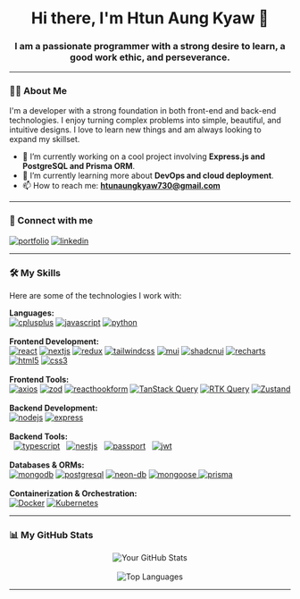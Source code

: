 <h1 align="center">Hi there, I'm Htun Aung Kyaw 👋</h1>
<h3 align="center">I am a passionate programmer with a strong desire to learn, a good work ethic, and perseverance.</h3>

---

### 👨‍💻 About Me

<p align="left">
  I'm a developer with a strong foundation in both front-end and back-end technologies. I enjoy turning complex problems into simple, beautiful, and intuitive designs. I love to learn new things and am always looking to expand my skillset.

  - 🔭 I’m currently working on a cool project involving **Express.js and PostgreSQL and Prisma ORM**.
  - 🌱 I’m currently learning more about **DevOps and cloud deployment**.
  - 📫 How to reach me: **htunaungkyaw730@gmail.com**
</p>

---

### 🔗 Connect with me

<p align="left">
  <a href="https://htunaungkyaw-portfolio.vercel.app/" target="_blank"><img align="center" src="https://img.shields.io/badge/Portfolio-255E63?style=for-the-badge&logoColor=white" alt="portfolio"/></a>
  <a href="https://www.linkedin.com/in/htun-aung-kyaw-385285352/" target="_blank"><img align="center" src="https://img.shields.io/badge/LinkedIn-0077B5?style=for-the-badge&logo=linkedin&logoColor=white" alt="linkedin"/></a>
</p>

---

### 🛠️ My Skills

Here are some of the technologies I work with:

<p align="left">
  <strong>Languages:</strong><br>
  <a href="https://www.cplusplus.com/" target="_blank" rel="noreferrer"> <img src="https://img.shields.io/badge/C%2B%2B-00599C?style=flat&logo=c%2B%2B&logoColor=white" alt="cplusplus"/></a>
  <a href="https://developer.mozilla.org/en-US/docs/Web/JavaScript" target="_blank" rel="noreferrer"> <img src="https://img.shields.io/badge/JavaScript-F7DF1E?style=flat&logo=javascript&logoColor=black" alt="javascript"/></a>
  <a href="https://www.python.org" target="_blank" rel="noreferrer"><img src="https://img.shields.io/badge/Python-3776AB?style=flat&logo=python&logoColor=white" alt="python"/></a>
  <br><br>
  <strong>Frontend Development:</strong><br>
  <a href="https://reactjs.org/" target="_blank" rel="noreferrer"> <img src="https://img.shields.io/badge/React-20232A?style=flat&logo=react&logoColor=61DAFB" alt="react"/></a>
  <a href="https://nextjs.org/" target="_blank" rel="noreferrer"> <img src="https://img.shields.io/badge/Next.js-000000?style=flat&logo=next.js&logoColor=white" alt="nextjs"/></a>
  <a href="https://redux.js.org" target="_blank" rel="noreferrer"> <img src="https://img.shields.io/badge/Redux-593D88?style=flat&logo=redux&logoColor=white" alt="redux"/></a>
  <a href="https://tailwindcss.com/" target="_blank" rel="noreferrer"> <img src="https://img.shields.io/badge/Tailwind_CSS-38B2AC?style=flat&logo=tailwind-css&logoColor=white" alt="tailwindcss"/></a>
  <a href="https://mui.com/" target="_blank" rel="noreferrer"> <img src="https://img.shields.io/badge/MUI-007FFF?style=flat&logo=mui&logoColor=white" alt="mui"/></a>
  <a href="https://ui.shadcn.com/" target="_blank" rel="noreferrer"> <img src="https://img.shields.io/badge/shadcn%2Fui-000000?style=flat&logo=shadcnui&logoColor=white" alt="shadcnui"/></a>
  <a href="https://recharts.org/" target="_blank" rel="noreferrer"><img src="https://img.shields.io/badge/Recharts-8884d8?style=flat&logo=recharts&logoColor=white" alt="recharts"/></a>
  <a href="https://www.w3.org/html/" target="_blank" rel="noreferrer"><img src="https://img.shields.io/badge/HTML5-E34F26?style=flat&logo=html5&logoColor=white" alt="html5"/></a>
  <a href="https://www.w3schools.com/css/" target="_blank" rel="noreferrer"><img src="https://img.shields.io/badge/CSS3-1572B6?style=flat&logo=css3&logoColor=white" alt="css3"/></a>
  <br><br>
  <strong>Frontend Tools:</strong><br>
  <a href="https://axios-http.com" target="_blank" rel="noreferrer"> <img src="https://img.shields.io/badge/Axios-5A29E4?style=flat&logo=axios&logoColor=white" alt="axios"/></a>
  <a href="https://zod.dev/" target="_blank" rel="noreferrer"> <img src="https://img.shields.io/badge/Zod-3E67B1?style=flat&logo=zod&logoColor=white" alt="zod"/></a>
  <a href="https://react-hook-form.com/" target="_blank" rel="noreferrer"> <img src="https://img.shields.io/badge/React_Hook_Form-EC5990?style=flat&logo=reacthookform&logoColor=white" alt="reacthookform"/></a>
  <a href="https://tanstack.com/query/latest/docs/react/overview" target="_blank" rel="noreferrer"> <img src="https://img.shields.io/badge/TanStack_Query-FF4154?style=flat&logo=reactquery&logoColor=white" alt="TanStack Query"/></a>
 <a href="https://redux-toolkit.js.org/rtk-query/overview" target="_blank" rel="noreferrer"> <img src="https://img.shields.io/badge/RTK_Query-764ABC?style=flat&logo=redux&logoColor=white" alt="RTK Query"/></a>
 <a href="https://zustand.docs.pmnd.rs/" target="_blank" rel="noreferrer"> <img src="https://img.shields.io/badge/Zustand-000000?style=flat&logo=zustand&logoColor=white" alt="Zustand"/></a>
   <br><br>
  <strong>Backend Development:</strong><br>
  <a href="https://nodejs.org" target="_blank" rel="noreferrer"> <img src="https://img.shields.io/badge/Node.js-339933?style=flat&logo=nodedotjs&logoColor=white" alt="nodejs"/></a>
  <a href="https://expressjs.com" target="_blank" rel="noreferrer"><img src="https://img.shields.io/badge/Express.js-000000?style=flat&logo=express&logoColor=white" alt="express"/></a>
  <br><br>
  <strong>Backend Tools:</strong><br>
  <a href="https://www.typescriptlang.org/" target="_blank" rel="noreferrer"> <img src="https://img.shields.io/badge/TypeScript-007ACC?style=flat&logo=typescript&logoColor=white" alt="typescript"/></a>
  <a href="https://nestjs.com/" target="_blank" rel="noreferrer"> <img src="https://img.shields.io/badge/NestJS-E0234E?style=flat&logo=nestjs&logoColor=white" alt="nestjs"/></a>
  <a href="http://www.passportjs.org/" target="_blank" rel="noreferrer"> <img src="https://img.shields.io/badge/Passport.js-34E27A?style=flat&logo=passport&logoColor=white" alt="passport"/></a>
  <a href="https://jwt.io/" target="_blank" rel="noreferrer"> <img src="https://img.shields.io/badge/JWT-000000?style=flat&logo=json-web-tokens&logoColor=white" alt="jwt"/></a>
  <br><br>
  <strong>Databases & ORMs:</strong><br>
  <a href="https://www.mongodb.com/" target="_blank" rel="noreferrer"> <img src="https://img.shields.io/badge/MongoDB-4EA94B?style=flat&logo=mongodb&logoColor=white" alt="mongodb"/></a>
  <a href="https://www.postgresql.org" target="_blank" rel="noreferrer"> <img src="https://img.shields.io/badge/PostgreSQL-316192?style=flat&logo=postgresql&logoColor=white" alt="postgresql"/></a>
  <a href="https://neon.tech/" target="_blank" rel="noreferrer"> <img src="https://img.shields.io/badge/Neon_DB-42D69B?style=flat&logo=postgresql&logoColor=white" alt="neon-db"/></a>
  <a href="https://mongoosejs.com/" target="_blank" rel="noreferrer"> <img src="https://img.shields.io/badge/Mongoose-880000?style=flat&logo=mongoose&logoColor=white" alt="mongoose"/>   </a>
  <a href="https://www.prisma.io/" target="_blank" rel="noreferrer"> <img src="https://img.shields.io/badge/Prisma-2D3748?style=flat&logo=prisma&logoColor=white" alt="prisma"/></a>
  <br><br>
<strong>Containerization & Orchestration:</strong><br>
<a href="https://www.docker.com/" target="_blank" rel="noreferrer"> <img src="https://img.shields.io/badge/Docker-2496ED?style=flat&logo=docker&logoColor=white" alt="Docker"/></a>
 <a href="https://kubernetes.io/" target="_blank" rel="noreferrer"> <img src="https://img.shields.io/badge/Kubernetes-326CE5?style=flat&logo=kubernetes&logoColor=white" alt="Kubernetes"/></a>
 </p>
 
---

### 📊 My GitHub Stats

<p align="center">
  <img align="center" src="https://github-readme-stats.vercel.app/api?username=HtunAungKyaw73&show_icons=true&locale=en&theme=tokyonight" alt="Your GitHub Stats" />
  <br><br>
  <img align="center" src="https://github-readme-stats.vercel.app/api/top-langs?username=HtunAungKyaw73&layout=compact&locale=en&theme=tokyonight" alt="Top Languages" />
</p>

---
